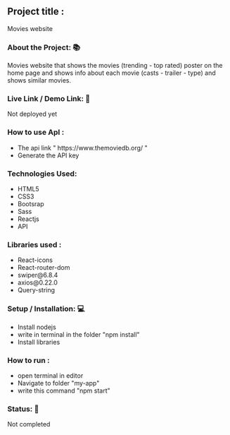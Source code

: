 <h2>Project title :</h2>
<p>Movies website</p>
<h3>About the Project: 📚</h3>
<p>Movies website that shows the movies (trending - top rated) poster on the home page and shows info about each movie (casts - trailer - type) and shows similar movies.</p>
<h3>Live Link / Demo Link: 🔗</h3>
<p>Not deployed yet</p>
<h3>How to use ApI :</h3>
<ul>
<li> The api link " https://www.themoviedb.org/ "</li>
<li> Generate the API  key </li>

</ul>
<h3>Technologies Used: </h3>
<ul>
<li>HTML5</li>
<li>CSS3</li>
<li>Bootsrap</li>
<li>Sass</li>
<li>Reactjs</li>
<li>API</li>
</ul>

<h3>Libraries used :</h3>
<ul>
<li>React-icons </li>
<li>React-router-dom</li>
<li>swiper@6.8.4</li>
<li>axios@0.22.0</li>
<li>Query-string</li>
</ul>
<h3>Setup / Installation: 💻</h3>
<ul>
<li>Install nodejs</li>
<li>write in terminal in the folder "npm install"</li>
<li>Install libraries</li>

</ul>
<h3>How to run :</h3>
<ul>
<li>open terminal in editor</li>
<li>Navigate to folder "my-app"</li>
<li>write this command "npm start"</li>
</ul>

<h3>Status: 📶</h3>
<p>Not completed</p>

